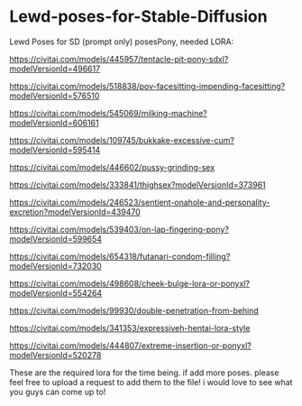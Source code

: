 # Lewd-poses-for-Stable-Diffusion
Lewd Poses for SD (prompt only)
posesPony, needed LORA:

https://civitai.com/models/445957/tentacle-pit-pony-sdxl?modelVersionId=496617

https://civitai.com/models/518838/pov-facesitting-impending-facesitting?modelVersionId=576510

https://civitai.com/models/545069/milking-machine?modelVersionId=606161

https://civitai.com/models/109745/bukkake-excessive-cum?modelVersionId=595414

https://civitai.com/models/446602/pussy-grinding-sex

https://civitai.com/models/333841/thighsex?modelVersionId=373961

https://civitai.com/models/246523/sentient-onahole-and-personality-excretion?modelVersionId=439470

https://civitai.com/models/539403/on-lap-fingering-pony?modelVersionId=599654

https://civitai.com/models/654318/futanari-condom-filling?modelVersionId=732030

https://civitai.com/models/498608/cheek-bulge-lora-or-ponyxl?modelVersionId=554264

https://civitai.com/models/99930/double-penetration-from-behind

https://civitai.com/models/341353/expressiveh-hentai-lora-style

https://civitai.com/models/444807/extreme-insertion-or-ponyxl?modelVersionId=520278

These are the required lora for the time being. if add more poses. please feel free to upload a request to add them to the file! i would love to see what you guys can come up to!


